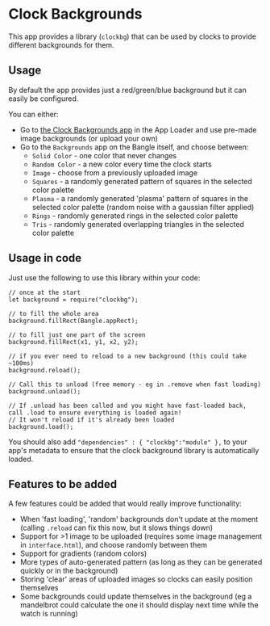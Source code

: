 # Clock Backgrounds

This app provides a library (`clockbg`) that can be used by clocks to
provide different backgrounds for them.

## Usage

By default the app provides just a red/green/blue background but it can easily be configured.

You can either:

* Go to [the Clock Backgrounds app](https://banglejs.com/apps/?id=clockbg) in the App Loader and use pre-made image backgrounds (or upload your own)
* Go to the `Backgrounds` app on the Bangle itself, and choose between:
  * `Solid Color` - one color that never changes
  * `Random Color` - a new color every time the clock starts
  * `Image` - choose from a previously uploaded image
  * `Squares` - a randomly generated pattern of squares in the selected color palette
  * `Plasma` - a randomly generated 'plasma' pattern of squares in the selected color palette (random noise with a gaussian filter applied)
  * `Rings` - randomly generated rings in the selected color palette
  * `Tris` - randomly generated overlapping triangles in the selected color palette


## Usage in code

Just use the following to use this library within your code:

```JS
// once at the start
let background = require("clockbg");

// to fill the whole area
background.fillRect(Bangle.appRect);

// to fill just one part of the screen
background.fillRect(x1, y1, x2, y2);

// if you ever need to reload to a new background (this could take ~100ms)
background.reload();

// Call this to unload (free memory - eg in .remove when fast loading)
background.unload();

// If .unload has been called and you might have fast-loaded back, call .load to ensure everything is loaded again!
// It won't reload if it's already been loaded
background.load();
```

You should also add `"dependencies" : { "clockbg":"module" },` to your app's metadata to
ensure that the clock background library is automatically loaded.

## Features to be added

A few features could be added that would really improve functionality:

* When 'fast loading', 'random' backgrounds don't update at the moment (calling `.reload` can fix this now, but it slows things down)
* Support for >1 image to be uploaded (requires some image management in `interface.html`), and choose randomly between them
* Support for gradients (random colors)
* More types of auto-generated pattern (as long as they can be generated quickly or in the background)
* Storing 'clear' areas of uploaded images so clocks can easily position themselves
* Some backgrounds could update themselves in the background (eg a mandelbrot could calculate the one it should display next time while the watch is running)